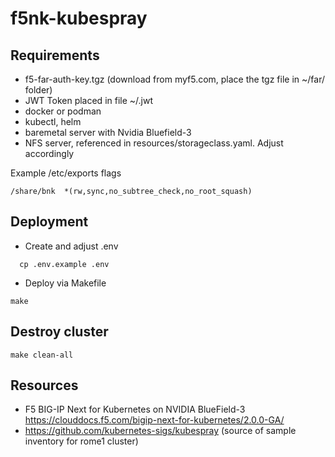 # f5nk-kubespray

## Requirements

- f5-far-auth-key.tgz (download from myf5.com, place the tgz file in ~/far/ folder)
- JWT Token placed in file ~/.jwt
- docker or podman
- kubectl, helm 
- baremetal server with Nvidia Bluefield-3
- NFS server, referenced in resources/storageclass.yaml. Adjust accordingly

Example /etc/exports flags

```
/share/bnk  *(rw,sync,no_subtree_check,no_root_squash)
```

## Deployment

- Create and adjust .env

```
  cp .env.example .env
```


- Deploy via Makefile

```
make
```

## Destroy cluster

```
make clean-all
```

## Resources

- F5 BIG-IP Next for Kubernetes on NVIDIA BlueField-3 https://clouddocs.f5.com/bigip-next-for-kubernetes/2.0.0-GA/
- https://github.com/kubernetes-sigs/kubespray (source of sample inventory for rome1 cluster)
